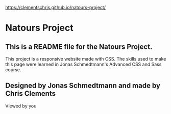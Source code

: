 https://clementschris.github.io/natours-project/

# Natours Project

## This is a README file for the Natours Project.
This project is a responsive website made with CSS. The skills used to make this page were learned in Jonas Schmedtmann's Advanced CSS and Sass course. 

## Designed by Jonas Schmedtmann and made by Chris Clements

Viewed by you
